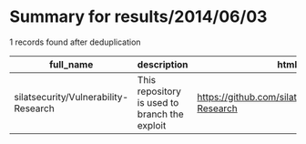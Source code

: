 
# Summary for results/2014/06/03
    
1 records found after deduplication

| full_name | description | html_url | matched_list | matched_count | pushed_at | size | stargazers_count | language | forks_count | vul_ids |
|--------------------------------------|-----------------------------------------------|---------------------------------------------------------|----------------|-----------------|---------------------------|--------|--------------------|------------|---------------|-----------|
| silatsecurity/Vulnerability-Research | This repository is used to branch the exploit | https://github.com/silatsecurity/Vulnerability-Research | ['exploit'] | 1 | 2014-06-03 11:26:18+00:00 | 140 | 0 | nan | 0 | [] |
